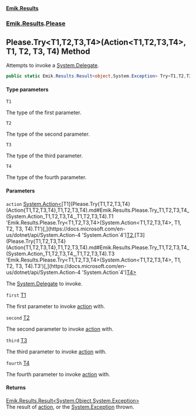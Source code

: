 #### [Emik.Results](index.md 'index')
### [Emik.Results](Emik.Results.md 'Emik.Results').[Please](Please.md 'Emik.Results.Please')

## Please.Try<T1,T2,T3,T4>(Action<T1,T2,T3,T4>, T1, T2, T3, T4) Method

Attempts to invoke a [System.Delegate](https://docs.microsoft.com/en-us/dotnet/api/System.Delegate 'System.Delegate').

```csharp
public static Emik.Results.Result<object,System.Exception> Try<T1,T2,T3,T4>(System.Action<T1,T2,T3,T4> action, T1 first, T2 second, T3 third, T4 fourth);
```
#### Type parameters

<a name='Emik.Results.Please.Try_T1,T2,T3,T4_(System.Action_T1,T2,T3,T4_,T1,T2,T3,T4).T1'></a>

`T1`

The type of the first parameter.

<a name='Emik.Results.Please.Try_T1,T2,T3,T4_(System.Action_T1,T2,T3,T4_,T1,T2,T3,T4).T2'></a>

`T2`

The type of the second parameter.

<a name='Emik.Results.Please.Try_T1,T2,T3,T4_(System.Action_T1,T2,T3,T4_,T1,T2,T3,T4).T3'></a>

`T3`

The type of the third parameter.

<a name='Emik.Results.Please.Try_T1,T2,T3,T4_(System.Action_T1,T2,T3,T4_,T1,T2,T3,T4).T4'></a>

`T4`

The type of the fourth parameter.
#### Parameters

<a name='Emik.Results.Please.Try_T1,T2,T3,T4_(System.Action_T1,T2,T3,T4_,T1,T2,T3,T4).action'></a>

`action` [System.Action&lt;](https://docs.microsoft.com/en-us/dotnet/api/System.Action-4 'System.Action`4')[T1](Please.Try{T1,T2,T3,T4}(Action{T1,T2,T3,T4},T1,T2,T3,T4).md#Emik.Results.Please.Try_T1,T2,T3,T4_(System.Action_T1,T2,T3,T4_,T1,T2,T3,T4).T1 'Emik.Results.Please.Try<T1,T2,T3,T4>(System.Action<T1,T2,T3,T4>, T1, T2, T3, T4).T1')[,](https://docs.microsoft.com/en-us/dotnet/api/System.Action-4 'System.Action`4')[T2](Please.Try{T1,T2,T3,T4}(Action{T1,T2,T3,T4},T1,T2,T3,T4).md#Emik.Results.Please.Try_T1,T2,T3,T4_(System.Action_T1,T2,T3,T4_,T1,T2,T3,T4).T2 'Emik.Results.Please.Try<T1,T2,T3,T4>(System.Action<T1,T2,T3,T4>, T1, T2, T3, T4).T2')[,](https://docs.microsoft.com/en-us/dotnet/api/System.Action-4 'System.Action`4')[T3](Please.Try{T1,T2,T3,T4}(Action{T1,T2,T3,T4},T1,T2,T3,T4).md#Emik.Results.Please.Try_T1,T2,T3,T4_(System.Action_T1,T2,T3,T4_,T1,T2,T3,T4).T3 'Emik.Results.Please.Try<T1,T2,T3,T4>(System.Action<T1,T2,T3,T4>, T1, T2, T3, T4).T3')[,](https://docs.microsoft.com/en-us/dotnet/api/System.Action-4 'System.Action`4')[T4](Please.Try{T1,T2,T3,T4}(Action{T1,T2,T3,T4},T1,T2,T3,T4).md#Emik.Results.Please.Try_T1,T2,T3,T4_(System.Action_T1,T2,T3,T4_,T1,T2,T3,T4).T4 'Emik.Results.Please.Try<T1,T2,T3,T4>(System.Action<T1,T2,T3,T4>, T1, T2, T3, T4).T4')[&gt;](https://docs.microsoft.com/en-us/dotnet/api/System.Action-4 'System.Action`4')

The [System.Delegate](https://docs.microsoft.com/en-us/dotnet/api/System.Delegate 'System.Delegate') to invoke.

<a name='Emik.Results.Please.Try_T1,T2,T3,T4_(System.Action_T1,T2,T3,T4_,T1,T2,T3,T4).first'></a>

`first` [T1](Please.Try{T1,T2,T3,T4}(Action{T1,T2,T3,T4},T1,T2,T3,T4).md#Emik.Results.Please.Try_T1,T2,T3,T4_(System.Action_T1,T2,T3,T4_,T1,T2,T3,T4).T1 'Emik.Results.Please.Try<T1,T2,T3,T4>(System.Action<T1,T2,T3,T4>, T1, T2, T3, T4).T1')

The first parameter to invoke [action](Please.Try{T1,T2,T3,T4}(Action{T1,T2,T3,T4},T1,T2,T3,T4).md#Emik.Results.Please.Try_T1,T2,T3,T4_(System.Action_T1,T2,T3,T4_,T1,T2,T3,T4).action 'Emik.Results.Please.Try<T1,T2,T3,T4>(System.Action<T1,T2,T3,T4>, T1, T2, T3, T4).action') with.

<a name='Emik.Results.Please.Try_T1,T2,T3,T4_(System.Action_T1,T2,T3,T4_,T1,T2,T3,T4).second'></a>

`second` [T2](Please.Try{T1,T2,T3,T4}(Action{T1,T2,T3,T4},T1,T2,T3,T4).md#Emik.Results.Please.Try_T1,T2,T3,T4_(System.Action_T1,T2,T3,T4_,T1,T2,T3,T4).T2 'Emik.Results.Please.Try<T1,T2,T3,T4>(System.Action<T1,T2,T3,T4>, T1, T2, T3, T4).T2')

The second parameter to invoke [action](Please.Try{T1,T2,T3,T4}(Action{T1,T2,T3,T4},T1,T2,T3,T4).md#Emik.Results.Please.Try_T1,T2,T3,T4_(System.Action_T1,T2,T3,T4_,T1,T2,T3,T4).action 'Emik.Results.Please.Try<T1,T2,T3,T4>(System.Action<T1,T2,T3,T4>, T1, T2, T3, T4).action') with.

<a name='Emik.Results.Please.Try_T1,T2,T3,T4_(System.Action_T1,T2,T3,T4_,T1,T2,T3,T4).third'></a>

`third` [T3](Please.Try{T1,T2,T3,T4}(Action{T1,T2,T3,T4},T1,T2,T3,T4).md#Emik.Results.Please.Try_T1,T2,T3,T4_(System.Action_T1,T2,T3,T4_,T1,T2,T3,T4).T3 'Emik.Results.Please.Try<T1,T2,T3,T4>(System.Action<T1,T2,T3,T4>, T1, T2, T3, T4).T3')

The third parameter to invoke [action](Please.Try{T1,T2,T3,T4}(Action{T1,T2,T3,T4},T1,T2,T3,T4).md#Emik.Results.Please.Try_T1,T2,T3,T4_(System.Action_T1,T2,T3,T4_,T1,T2,T3,T4).action 'Emik.Results.Please.Try<T1,T2,T3,T4>(System.Action<T1,T2,T3,T4>, T1, T2, T3, T4).action') with.

<a name='Emik.Results.Please.Try_T1,T2,T3,T4_(System.Action_T1,T2,T3,T4_,T1,T2,T3,T4).fourth'></a>

`fourth` [T4](Please.Try{T1,T2,T3,T4}(Action{T1,T2,T3,T4},T1,T2,T3,T4).md#Emik.Results.Please.Try_T1,T2,T3,T4_(System.Action_T1,T2,T3,T4_,T1,T2,T3,T4).T4 'Emik.Results.Please.Try<T1,T2,T3,T4>(System.Action<T1,T2,T3,T4>, T1, T2, T3, T4).T4')

The fourth parameter to invoke [action](Please.Try{T1,T2,T3,T4}(Action{T1,T2,T3,T4},T1,T2,T3,T4).md#Emik.Results.Please.Try_T1,T2,T3,T4_(System.Action_T1,T2,T3,T4_,T1,T2,T3,T4).action 'Emik.Results.Please.Try<T1,T2,T3,T4>(System.Action<T1,T2,T3,T4>, T1, T2, T3, T4).action') with.

#### Returns
[Emik.Results.Result&lt;](Result{TOk,TErr}.md 'Emik.Results.Result<TOk,TErr>')[System.Object](https://docs.microsoft.com/en-us/dotnet/api/System.Object 'System.Object')[,](Result{TOk,TErr}.md 'Emik.Results.Result<TOk,TErr>')[System.Exception](https://docs.microsoft.com/en-us/dotnet/api/System.Exception 'System.Exception')[&gt;](Result{TOk,TErr}.md 'Emik.Results.Result<TOk,TErr>')  
The result of [action](Please.Try{T1,T2,T3,T4}(Action{T1,T2,T3,T4},T1,T2,T3,T4).md#Emik.Results.Please.Try_T1,T2,T3,T4_(System.Action_T1,T2,T3,T4_,T1,T2,T3,T4).action 'Emik.Results.Please.Try<T1,T2,T3,T4>(System.Action<T1,T2,T3,T4>, T1, T2, T3, T4).action'), or the [System.Exception](https://docs.microsoft.com/en-us/dotnet/api/System.Exception 'System.Exception') thrown.